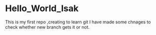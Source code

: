 # Hello_World_Isak
This is my first repo ,creating to learn git
I have made some chnages to check whether new branch gets it or not.

